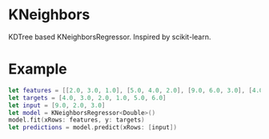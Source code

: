 # KNeighbors 

KDTree based KNeighborsRegressor. Inspired by scikit-learn.

# Example
```swift
let features = [[2.0, 3.0, 1.0], [5.0, 4.0, 2.0], [9.0, 6.0, 3.0], [4.0, 7.0, 4.0], [8.0, 1.0, 5.0], [7.0, 2.0, 6.0]]
let targets = [4.0, 3.0, 2.0, 1.0, 5.0, 6.0]
let input = [9.0, 2.0, 3.0]
let model = KNeighborsRegressor<Double>()
model.fit(xRows: features, y: targets)
let predictions = model.predict(xRows: [input])
```
